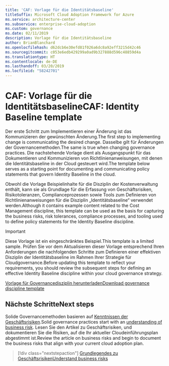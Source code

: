 ```yaml
---
title: 'CAF: Vorlage für die Identitätsbaseline'
titleSuffix: Microsoft Cloud Adoption Framework for Azure
ms.service: architecture-center
ms.subservice: enterprise-cloud-adoption
ms.custom: governance
ms.date: 02/11/2019
description: Vorlage für die Identitätsbaseline
author: BrianBlanchard
ms.openlocfilehash: d62dcb6e30efd81f026a6dc8a92eff3215d42c46
ms.sourcegitcommit: c053e6edb429299a0ad9b327888d596c48859d4a
ms.translationtype: HT
ms.contentlocale: de-DE
ms.lasthandoff: 03/20/2019
ms.locfileid: "58242701"
---
```

# <a name="caf-identity-baseline-template"></a><span data-ttu-id="dda24-103">CAF: Vorlage für die Identitätsbaseline</span><span class="sxs-lookup"><span data-stu-id="dda24-103">CAF: Identity Baseline template</span></span>

<span data-ttu-id="dda24-104">Der erste Schritt zum Implementieren einer Änderung ist das Kommunizieren der gewünschten Änderung.</span><span class="sxs-lookup"><span data-stu-id="dda24-104">The first step to implementing change is communicating the desired change.</span></span> <span data-ttu-id="dda24-105">Dasselbe gilt für Änderungen der Governancemethoden.</span><span class="sxs-lookup"><span data-stu-id="dda24-105">The same is true when changing governance practices.</span></span> <span data-ttu-id="dda24-106">Die nachstehende Vorlage dient als Ausgangspunkt für das Dokumentieren und Kommunizieren von Richtlinienanweisungen, mit denen die Identitätsbaseline in der Cloud gesteuert wird.</span><span class="sxs-lookup"><span data-stu-id="dda24-106">The template below serves as a starting point for documenting and communicating policy statements that govern Identity Baseline in the cloud.</span></span>  

<span data-ttu-id="dda24-107">Obwohl die Vorlage Beispielinhalte für die Disziplin der Kostenverwaltung enthält, kann sie als Grundlage für die Erfassung von Geschäftsrisiken, Risikotoleranzen, Complianceprozessen sowie Tools zum Definieren von Richtlinienanweisungen für die Disziplin „Identitätsbaseline“ verwendet werden.</span><span class="sxs-lookup"><span data-stu-id="dda24-107">Although it contains example content related to the Cost Management discipline, this template can be used as the basis for capturing the business risks, risk tolerances, compliance processes, and tooling used to define policy statements for the Identity Baseline discipline.</span></span>

> [!IMPORTANT]
> <span data-ttu-id="dda24-108">Diese Vorlage ist ein eingeschränktes Beispiel.</span><span class="sxs-lookup"><span data-stu-id="dda24-108">This template is a limited sample.</span></span> <span data-ttu-id="dda24-109">Prüfen Sie vor dem Aktualisieren dieser Vorlage entsprechend Ihren Anforderungen die nachfolgenden Schritte zum Definieren einer effektiven Disziplin der Identitätsbaseline im Rahmen Ihrer Strategie für Cloudgovernance.</span><span class="sxs-lookup"><span data-stu-id="dda24-109">Before updating this template to reflect your requirements, you should review the subsequent steps for defining an effective Identity Baseline discipline within your cloud governance strategy.</span></span>

<!-- markdownlint-disable MD033 -->

 <span data-ttu-id="dda24-110"><a href="https://archcenter.blob.core.windows.net/cdn/fusion/governance/Governance Discipline Template.docx">Vorlage für Governancedisziplin herunterladen</a></span><span class="sxs-lookup"><span data-stu-id="dda24-110"><a href="https://archcenter.blob.core.windows.net/cdn/fusion/governance/Governance Discipline Template.docx">Download governance discipline template</a></span></span>

<!-- markdownlint-enable MD033 -->

## <a name="next-steps"></a><span data-ttu-id="dda24-111">Nächste Schritte</span><span class="sxs-lookup"><span data-stu-id="dda24-111">Next steps</span></span>

<span data-ttu-id="dda24-112">Solide Governancemethoden basieren auf [Kenntnissen der Geschäftsrisiken](./business-risks.md).</span><span class="sxs-lookup"><span data-stu-id="dda24-112">Solid governance practices start with an [understanding of business risk](./business-risks.md).</span></span> <span data-ttu-id="dda24-113">Lesen Sie den Artikel zu Geschäftsrisiken, und dokumentieren Sie die Risiken, auf die Ihr aktueller Cloudeinführungsplan abgestimmt ist.</span><span class="sxs-lookup"><span data-stu-id="dda24-113">Review the article on business risks and begin to document the business risks that align with your current cloud adoption plan.</span></span>

> [!div class="nextstepaction"]
> [<span data-ttu-id="dda24-114">Grundlegendes zu Geschäftsrisiken</span><span class="sxs-lookup"><span data-stu-id="dda24-114">Understand business risks</span></span>](./business-risks.md)
